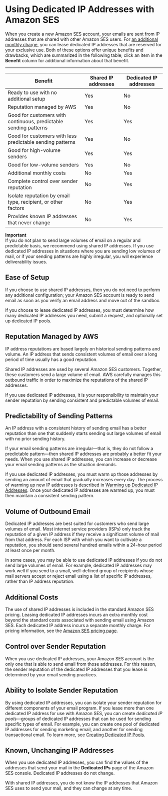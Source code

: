 # Using Dedicated IP Addresses with Amazon SES<a name="dedicated-ips"></a>

When you create a new Amazon SES account, your emails are sent from IP addresses that are shared with other Amazon SES users\. For [an additional monthly charge](https://aws.amazon.com/ses/pricing), you can lease dedicated IP addresses that are reserved for your exclusive use\. Both of these options offer unique benefits and drawbacks, which are summarized in the following table; click an item in the **Benefit** column for additional information about that benefit\.


****  

| Benefit | Shared IP addresses | Dedicated IP addresses | 
| --- | --- | --- | 
| Ready to use with no additional setup | Yes | No | 
| Reputation managed by AWS | Yes | No | 
| Good for customers with continuous, predictable sending patterns | Yes | Yes | 
| Good for customers with less predictable sending patterns | Yes | No | 
| Good for high\-volume senders | Yes | Yes | 
| Good for low\-volume senders | Yes | No | 
| Additional monthly costs | No | Yes | 
| Complete control over sender reputation | No | Yes | 
| Isolate reputation by email type, recipient, or other factors | No | Yes | 
| Provides known IP addresses that never change | No | Yes | 

**Important**  
If you do not plan to send large volumes of email on a regular and predictable basis, we recommend using shared IP addresses\. If you use dedicated IP addresses in situations where you are sending low volumes of mail, or if your sending patterns are highly irregular, you will experience deliverability issues\.

## Ease of Setup<a name="dedicated-ips-simplicity"></a>

If you choose to use shared IP addresses, then you do not need to perform any additional configuration; your Amazon SES account is ready to send email as soon as you verify an email address and move out of the sandbox\.

If you choose to lease dedicated IP addresses, you must determine how many dedicated IP addresses you need, submit a request, and optionally set up dedicated IP pools\.

## Reputation Managed by AWS<a name="dedicated-ips-managed-reputation"></a>

IP address reputations are based largely on historical sending patterns and volume\. An IP address that sends consistent volumes of email over a long period of time usually has a good reputation\.

Shared IP addresses are used by several Amazon SES customers\. Together, these customers send a large volume of email\. AWS carefully manages this outbound traffic in order to maximize the reputations of the shared IP addresses\.

If you use dedicated IP addresses, it is your responsibility to maintain your sender reputation by sending consistent and predictable volumes of email\.

## Predictability of Sending Patterns<a name="dedicated-ips-sending-patterns"></a>

An IP address with a consistent history of sending email has a better reputation than one that suddenly starts sending out large volumes of email with no prior sending history\.

If your email sending patterns are irregular—that is, they do not follow a predictable pattern—then shared IP addresses are probably a better fit your needs\. When you use shared IP addresses, you can increase or decrease your email sending patterns as the situation demands\.

If you use dedicated IP addresses, you must warm up those addresses by sending an amount of email that gradually increases every day\. The process of warming up new IP addresses is described in [Warming up Dedicated IP Addresses](dedicated-ip-warming.md)\. Once your dedicated IP addresses are warmed up, you must then maintain a consistent sending pattern\.

## Volume of Outbound Email<a name="dedicated-ips-sending-volumes"></a>

Dedicated IP addresses are best suited for customers who send large volumes of email\. Most internet service providers \(ISPs\) only track the reputation of a given IP address if they receive a significant volume of mail from that address\. For each ISP with which you want to cultivate a reputation, you should send several hundred emails within a 24\-hour period at least once per month\.

In some cases, you may be able to use dedicated IP addresses if you do not send large volumes of email\. For example, dedicated IP addresses may work well if you send to a small, well\-defined group of recipients whose mail servers accept or reject email using a list of specific IP addresses, rather than IP address reputation\. 

## Additional Costs<a name="dedicated-ips-costs"></a>

The use of shared IP addresses is included in the standard Amazon SES pricing\. Leasing dedicated IP addresses incurs an extra monthly cost beyond the standard costs associated with sending email using Amazon SES\. Each dedicated IP address incurs a separate monthly charge\. For pricing information, see the [Amazon SES pricing page](https://aws.amazon.com/ses/pricing/)\.

## Control over Sender Reputation<a name="dedicated-ips-reputation-control"></a>

When you use dedicated IP addresses, your Amazon SES account is the only one that is able to send email from those addresses\. For this reason, the sender reputation of the dedicated IP addresses that you lease is determined by your email sending practices\.

## Ability to Isolate Sender Reputation<a name="dedicated-ips-isolate-reputation"></a>

By using dedicated IP addresses, you can isolate your sender reputation for different components of your email program\. If you lease more than one dedicated IP address for use with Amazon SES, you can create *dedicated IP pools*—groups of dedicated IP addresses that can be used for sending specific types of email\. For example, you can create one pool of dedicated IP addresses for sending marketing email, and another for sending transactional email\. To learn more, see [Creating Dedicated IP Pools](dedicated-ip-pools.md)\.

## Known, Unchanging IP Addresses<a name="dedicated-ips-known-addresses"></a>

When you use dedicated IP addresses, you can find the values of the addresses that send your mail in the **Dedicated IPs** page of the Amazon SES console\. Dedicated IP addresses do not change\. 

With shared IP addresses, you do not know the IP addresses that Amazon SES uses to send your mail, and they can change at any time\.